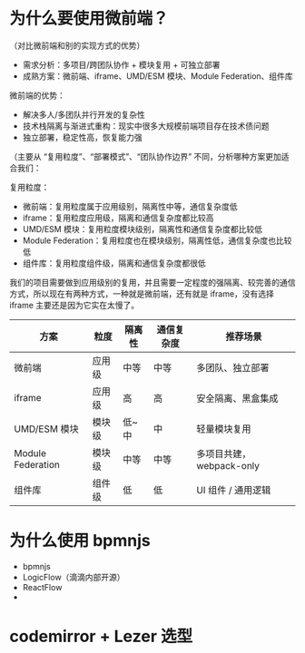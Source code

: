 # 为什么要使用微前端？
（对比微前端和别的实现方式的优势）

- 需求分析：多项目/跨团队协作 + 模块复用 + 可独立部署
- 成熟方案：微前端、iframe、UMD/ESM 模块、Module Federation、组件库

微前端的优势：
- 解决多人/多团队并行开发的复杂性
- 技术栈隔离与渐进式重构：现实中很多大规模前端项目存在技术债问题
- 独立部署，稳定性高，恢复能力强


（主要从 “复用粒度”、“部署模式”、“团队协作边界” 不同，分析哪种方案更加适合我们：

复用粒度：
- 微前端：复用粒度属于应用级别，隔离性中等，通信复杂度低
- iframe：复用粒度应用级，隔离和通信复杂度都比较高
- UMD/ESM 模块：复用粒度模块级别，隔离性和通信复杂度都比较低
- Module Federation：复用粒度也在模块级别，隔离性低，通信复杂度也比较低
- 组件库：复用粒度组件级，隔离和通信复杂度都很低

我们的项目需要做到应用级别的复用，并且需要一定程度的强隔离、较完善的通信方式，所以现在有两种方式，一种就是微前端，还有就是 iframe，没有选择 iframe 主要还是因为它实在太慢了。 

| 方案                | 粒度  | 隔离性  | 通信复杂度 | 推荐场景               |
| ----------------- | --- | ---- | ----- | ------------------ |
| 微前端      | 应用级 | 中等   | 中等    | 多团队、独立部署           |
| iframe            | 应用级 | 高    | 高     | 安全隔离、黑盒集成          |
| UMD/ESM 模块        | 模块级 | 低\~中 | 中     | 轻量模块复用             |
| Module Federation | 模块级 | 中等   | 中等    | 多项目共建，webpack-only |
| 组件库               | 组件级 | 低    | 低     | UI 组件 / 通用逻辑       |）


# 为什么使用 bpmnjs

- bpmnjs
- LogicFlow（滴滴内部开源）
- ReactFlow
- 


# codemirror + Lezer 选型
